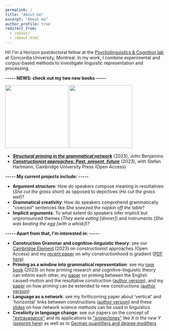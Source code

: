 ```yaml
---
permalink: /
title: "About me"
excerpt: "About me"
author_profile: true
redirect_from: 
  - /about/
  - /about.html
---
```


Hi! I'm a Horizon postdoctoral fellow at the <a href="https://psycholinguistics.weebly.com/">Psycholinguistics & Cognition lab</a> at Concordia University, Montreal. 
In my work, I combine experimental and corpus-based methods to investigate linguistic representation and processing.

<b>----- NEWS: check out my two new books -----</b>
<p float="left" >
  <img src="https://tungerer.github.io/images/Structural_priming_cover.jpg" width="200" />
  <img src="https://tungerer.github.io/images/Constructionist_approaches_cover.jpg" width="200" /> 
</p>

<ul>
  <li><b><i><a href="https://doi.org/10.1075/cal.35">Structural priming in the grammatical network</a></i></b> (2023), John Benjamins</li>
  <li><b><i><a href="https://doi.org/10.1017/9781009308717">Constructionist approaches: Past, present, future</a></i></b> (2023), with Stefan Hartmann, Cambridge University Press (Open Access)</li>
</ul>

<b>----- My current projects include: -----</b>
<ul>
  <li><b>Argument structure</b>: How do speakers compose meaning in resultatives (<i>She cut the grass short</i>) as opposed to depictives (<i>He cut the grass wet</i>)?</li>
  <li><b>Grammatical creativity</b>: How do speakers comprehend grammatically "coerced" sentences like <i>She sneezed the napkin off the table</i>?</li>
  <li><b>Implicit arguments</b>: To what extent do speakers infer implicit but unpronounced themes (<i>They were eating [dinner]</i>) and instruments (<i>She was beating the egg [with a whisk]</i>)?</li>
</ul>

<b>----- Apart from that, I'm interested in: -----</b>
<ul>
  <li><b>Construction Grammar and cognitive-linguistic theory</b>: see our <a href="https://doi.org/10.1017/9781009308717">Cambridge Element</a> (2023) on constructionist approaches (Open Access) and my <a href="https://doi.org/10.24338/cons-543">recent paper</a> on why constructionhood is gradient (<a href="https://tungerer.github.io/files/Ungerer-2023-Gradient-constructionhood.pdf">PDF here</a>)</li>
  <li><b>Priming as a window into grammatical representation</b>: see my <a href="https://doi.org/10.1075/cal.35">new book</a> (2023) on how priming research and cognitive-linguistic theory can inform each other, my <a href="https://doi.org/10.1515/cog-2020-0016">paper</a> on priming between the English caused-motion and the resultative construction (<a href="https://tungerer.github.io/files/Ungerer-2021-Using-structural-priming-to-test-links.pdf">author version</a>), and my <a href="https://doi.org/10.1515/gcla-2022-0008">paper</a> on how priming can be extended to new constructions (<a href="https://tungerer.github.io/files/Ungerer-2022-Extending-structural-priming.pdf">author version</a>)</li>
  <li><b>Language as a network</b>: see my forthcoming paper about 'vertical' and 'horizontal' links between constructions (<a href="https://tungerer.github.io/files/Ungerer-forthc-Vertical-and-horizontal-links.pdf">author version</a>) and these <a href="https://tungerer.github.io/files/Ungerer-2021-Network-science-methods.pdf">slides</a> on how network science methods can be used in linguistics</li>
  <li><b>Creativity in language change</b>: see our papers on the concept of <a href="https://doi.org/10.1075/bjl.00058.ung">"extravagance"</a> and its applications to <a href="https://doi.org/10.1017/S0022226723000117">"snowclones"</a> like <i>X is the new Y</i> (<a href="https://doi.org/10.31234/osf.io/y6a8g">preprint here</a>) as well as to <a href="https://doi.org/10.1515/9783110753059-003">German quantifiers and degree modifiers</a></li>
</ul>

